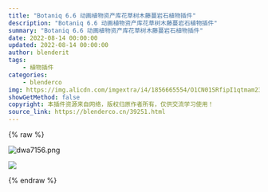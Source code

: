 ```yaml
---
title: "Botaniq 6.6 动画植物资产库花草树木藤蔓岩石植物插件"
description: "Botaniq 6.6 动画植物资产库花草树木藤蔓岩石植物插件"
summary: "Botaniq 6.6 动画植物资产库花草树木藤蔓岩石植物插件"
date: 2022-08-14 00:00:00
updated: 2022-08-14 00:00:00
author: blenderit
tags: 
    - 植物插件
categories:
    - blenderco
img: https://img.alicdn.com/imgextra/i4/1856665554/O1CN01SRfipI1qtmam23LIs_!!1856665554.jpg
showGetMethod: false
copyright: 本插件资源来自网络，版权归原作者所有，仅供交流学习使用！
source_link: https://blenderco.cn/39251.html
---
```


{% raw %}
<p><img class="aligncenter" src="https://img.alicdn.com/imgextra/i2/751044092/O1CN01M5ZZ2b1g6BTbZoZuJ_!!751044092.png" alt="dwa7156.png"></p><p><img src="https://img.alicdn.com/imgextra/i1/1807688109/O1CN01WY4yVq29lySM1h1pj_!!1807688109.png"></p>
<div style="display: none">blenderco</div>
{% endraw %}